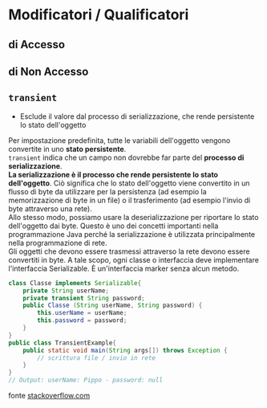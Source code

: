 # Modificatori / Qualificatori

## di Accesso

## di Non Accesso

## `transient`
- Esclude il valore dal processo di serializzazione, che rende persistente lo stato dell'oggetto  

Per impostazione predefinita, tutte le variabili dell'oggetto vengono convertite in uno **stato persistente**.  
`transient` indica che un campo non dovrebbe far parte del **processo di serializzazione**.  
**La serializzazione è il processo che rende persistente lo stato dell'oggetto**. Ciò significa che lo stato dell'oggetto viene convertito in un flusso di byte da utilizzare per la persistenza (ad esempio la memorizzazione di byte in un file) o il trasferimento (ad esempio l'invio di byte attraverso una rete).  
Allo stesso modo, possiamo usare la deserializzazione per riportare lo stato dell'oggetto dai byte. Questo è uno dei concetti importanti nella programmazione Java perché la serializzazione è utilizzata principalmente nella programmazione di rete.  
Gli oggetti che devono essere trasmessi attraverso la rete devono essere convertiti in byte. A tale scopo, ogni classe o interfaccia deve implementare l'interfaccia Serializable. È un'interfaccia marker senza alcun metodo.
```java
class Classe implements Serializable{
    private String userName;
    private transient String password;
    public Classe (String userName, String password) {
        this.userName = userName;
        this.password = password;
    }
}
public class TransientExample{
    public static void main(String args[]) throws Exception {
        // scrittura file / invio in rete
    }
}
// Output: userName: Pippo - password: null
```
fonte [stackoverflow.com](https://stackoverflow.com/questions/910374/why-does-java-have-transient-fields)